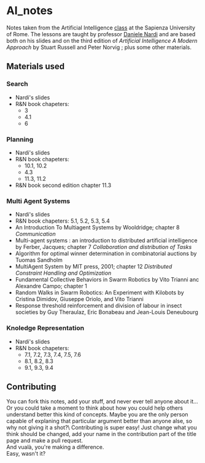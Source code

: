 # AI_notes

Notes taken from the  Artificial Intelligence [class](https://www.dis.uniroma1.it/~nardi/Didattica/AI/index-new.html) at the Sapienza University of Rome.
The lessons are taught by professor [Daniele Nardi](http://www.dis.uniroma1.it/~nardi/) and are based both on his slides and on the third edition of *Artificial Intelligence A Modern Approach* by Stuart Russell and Peter Norvig ; plus some other materials.


## Materials used 
### Search
- Nardi's slides
- R&N book chapeters:
    - 3
    - 4.1
    - 6
### Planning
- Nardi's slides
- R&N book chapeters:
    - 10.1, 10.2
    - 4.3
    - 11.3, 11.2
- R&N book second edition chapter 11.3

### Multi Agent Systems
- Nardi's slides
- R&N book chapeters: 5.1, 5.2, 5.3, 5.4
- An Introduction To Multiagent Systems by Wooldridge; chapter 8 *Communication*
- Multi-agent systems : an introduction to distributed artificial intelligence by Ferber, Jacques; chapter 7 *Collaboration and distribution of Tasks*
- Algorithm for optimal winner determination in
combinatorial auctions by Tuomas Sandholm
- MultiAgent System by MIT press, 2001; chapter 12 *Distributed Constraint Handling and Optimization*
- Fundamental Collective Behaviors in Swarm Robotics by Vito Trianni anc Alexandre Campo; chapter 1
- Random Walks in Swarm Robotics: An Experiment with Kilobots by Cristina Dimidov, Giuseppe Oriolo, and Vito Trianni
- Response threshold reinforcement and division of labour in insect societies by Guy Theraulaz, Eric Bonabeau and Jean-Louis Deneubourg

### Knoledge Representation
- Nardi's slides
- R&N book chapeters:
    -  7.1, 7.2, 7.3, 7.4, 7.5, 7.6
    -  8.1, 8.2, 8.3
    -  9.1, 9.3, 9.4

## Contributing
You can fork this notes, add your stuff, and never ever tell anyone about it...\
Or you could take a moment to think about how you could help others understand better this kind of concepts. Maybe you are the only person capable of explaning that particular argument better than anyone alse, so why not giving it a shot?\\
Contributing is super easy! Just change what you think should be changed, add your name in the contribution part of the title page and make a pull request.\
And vualà, you're making a difference. \
Easy, wasn't it?
